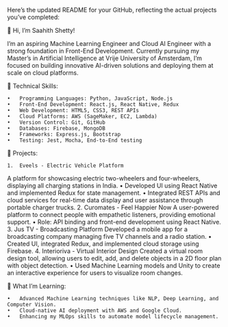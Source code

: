 Here’s the updated README for your GitHub, reflecting the actual projects you’ve completed:

👋 Hi, I’m Saahith Shetty!

I’m an aspiring Machine Learning Engineer and Cloud AI Engineer with a strong foundation in Front-End Development. Currently pursuing my Master’s in Artificial Intelligence at Vrije University of Amsterdam, I’m focused on building innovative AI-driven solutions and deploying them at scale on cloud platforms.

🔧 Technical Skills:

	•	Programming Languages: Python, JavaScript, Node.js
	•	Front-End Development: React.js, React Native, Redux
	•	Web Development: HTML5, CSS3, REST APIs
	•	Cloud Platforms: AWS (SageMaker, EC2, Lambda)
	•	Version Control: Git, GitHub
	•	Databases: Firebase, MongoDB
	•	Frameworks: Express.js, Bootstrap
	•	Testing: Jest, Mocha, End-to-End testing

🚀 Projects:

	1.	Eveels - Electric Vehicle Platform
A platform for showcasing electric two-wheelers and four-wheelers, displaying all charging stations in India.
	•	Developed UI using React Native and implemented Redux for state management.
	•	Integrated REST APIs and cloud services for real-time data display and user assistance through portable charger trucks.
	2.	Curomates - Feel Happier Now
A user-powered platform to connect people with empathetic listeners, providing emotional support.
	•	Role: API binding and front-end development using React Native.
	3.	Jus TV - Broadcasting Platform
Developed a mobile app for a broadcasting company managing five TV channels and a radio station.
	•	Created UI, integrated Redux, and implemented cloud storage using Firebase.
	4.	Interioriva - Virtual Interior Design
Created a virtual room design tool, allowing users to edit, add, and delete objects in a 2D floor plan with object detection.
	•	Used Machine Learning models and Unity to create an interactive experience for users to visualize room changes.

🌱 What I’m Learning:

	•	Advanced Machine Learning techniques like NLP, Deep Learning, and Computer Vision.
	•	Cloud-native AI deployment with AWS and Google Cloud.
	•	Enhancing my MLOps skills to automate model lifecycle management.
